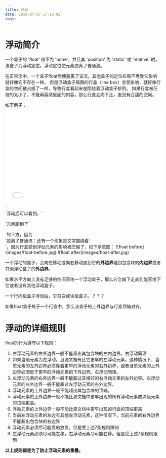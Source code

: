 ```yaml
---
title: 浮动
date: 2018-07-17 17:10:02
tags:
---
```


# 浮动简介

一个盒子的 'float' 值不为 'none'，并且其 'position' 为 'static' 或 'relative' 时，该盒子为浮动定位。浮动定位使元素脱离了普通流。

在正常流中，一个盒子float后便脱离了该流，其他盒子的定位布局不再受它影响就好像它不存在一样。
但是浮动盒子周围的行盒（line box）会受影响，就好像行盒的空间被占据了一样，导致行盒看起来是围绕着浮动盒子排列。 
如果行盒被压缩的太小了，不能再容纳里面的内容，那么行盒会向下走，直到有合适的空间。

如下例子：
<iframe width="100%" height="300" src="//jsfiddle.net/qw8880000/shgbunqc/3/embedded/html,css,result/" allowfullscreen="allowfullscreen" allowpaymentrequest frameborder="0"></iframe>
`<div>`浮动后可以看到，`<p>`元素跑到了`<div>`的下方，因为`<div>`脱离了普通流；还有一个现象是文字围绕着`<div>`，因为行盒受到浮动元素的影响被压缩了，如下示意图：
![float before](images/float-before.jpg)
![float after](images/float-after.jpg)


一个浮动的盒子，会向左移动或向右移动直到它的**外边界**碰到包含块的**内边界**或者其他浮动盒子的**外边界**。


如果水平方向上没有足够的空间容纳一个浮动盒子，那么它会向下走直到能容纳下它或者没有其他浮动盒子。

一个行内级盒子浮动后，它将变成块级盒子。？？？

如果float盒子处于一个行盒中，那么该盒子的上外边界与行盒顶端对齐。

# 浮动的详细规则

float的行为遵守以下规则：
1. 左浮动元素的左外边界一般不能超出其包含块的左内边界。右浮动同理
1. 如果当前元素为左浮动，且源文档有比它更早的左浮动元素，这种情况下，当前元素的左外边界必须靠着更早的浮动元素的右外边界，或者当前元素的上外边界必须低于更早的浮动元素的下外边界。右浮动同理。
1. 左浮动元素的右外边界一般不能超过其相邻的右浮动元素的左外边界。右浮动元素的左外边界一般不能超过左浮动元素的右外边界。
1. 浮动元素的上外边界一般不能超出其包含块的顶端。
1. 浮动元素的上外边界一般不能比源文档中更早出现的所有浮动元素或块级元素的顶端更高。
1. 浮动元素的上外边界一般不能比源文档中更早出现的行盒的顶端更高
1. 当前左浮动元素的左边有其他左浮动元素，这种情况下，当前元素的右外边界不能超出包含块的右边界
1. 浮动元素必须尽可能高的放置。但是受上述7条规则限制
1. 左浮动元素必须尽可能左移，右浮动元素尽可能右移。但是受上述7条规则限制

**以上规则都是为了防止浮动元素的重叠。**

